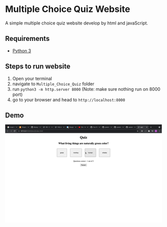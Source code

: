 # Multiple Choice Quiz Website
A simple multiple choice quiz website develop by html and javaScript.

## Requirements
- [Python 3](https://www.python.org/downloads/)

## Steps to run website
1. Open your terminal 
2. navigate to `Multiple_Choice_Quiz` folder 
3. run `python3 -m http.server 8000` (Note: make sure nothing run on 8000 port)
4. go to your browser and head to `http://localhost:8000`

## Demo
![image](screenshot.png)
